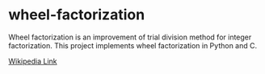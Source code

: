 # wheel-factorization

Wheel factorization is an improvement of trial division method for
integer factorization. This project implements wheel factorization in
Python and C.

[Wikipedia Link](https://en.wikipedia.org/wiki/Wheel_factorization)
